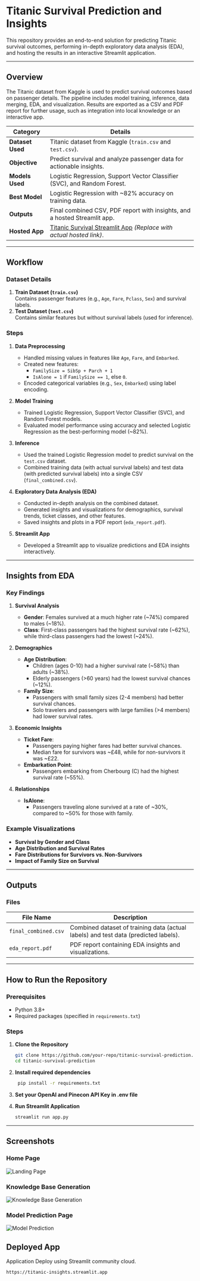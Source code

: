 
# Titanic Survival Prediction and Insights

This repository provides an end-to-end solution for predicting Titanic survival outcomes, performing in-depth exploratory data analysis (EDA), and hosting the results in an interactive Streamlit application.

---

## Overview

The Titanic dataset from Kaggle is used to predict survival outcomes based on passenger details. The pipeline includes model training, inference, data merging, EDA, and visualization. Results are exported as a CSV and PDF report for further usage, such as integration into local knowledge or an interactive app.

| **Category**         | **Details**                                                                                     |
|-----------------------|-------------------------------------------------------------------------------------------------|
| **Dataset Used**      | Titanic dataset from Kaggle (`train.csv` and `test.csv`).                                       |
| **Objective**         | Predict survival and analyze passenger data for actionable insights.                           |
| **Models Used**       | Logistic Regression, Support Vector Classifier (SVC), and Random Forest.                       |
| **Best Model**        | Logistic Regression with ~82% accuracy on training data.                                       |
| **Outputs**           | Final combined CSV, PDF report with insights, and a hosted Streamlit app.                      |
| **Hosted App**        | [Titanic Survival Streamlit App](#) *(Replace with actual hosted link)*.                       |

---

## Workflow

### Dataset Details
1. **Train Dataset (`train.csv`)**  
   Contains passenger features (e.g., `Age`, `Fare`, `Pclass`, `Sex`) and survival labels.
2. **Test Dataset (`test.csv`)**  
   Contains similar features but without survival labels (used for inference).

### Steps
1. **Data Preprocessing**
   - Handled missing values in features like `Age`, `Fare`, and `Embarked`.
   - Created new features:
     - `FamilySize = SibSp + Parch + 1`
     - `IsAlone = 1` if `FamilySize == 1`, else `0`.
   - Encoded categorical variables (e.g., `Sex`, `Embarked`) using label encoding.

2. **Model Training**
   - Trained Logistic Regression, Support Vector Classifier (SVC), and Random Forest models.
   - Evaluated model performance using accuracy and selected Logistic Regression as the best-performing model (~82%).

3. **Inference**
   - Used the trained Logistic Regression model to predict survival on the `test.csv` dataset.
   - Combined training data (with actual survival labels) and test data (with predicted survival labels) into a single CSV (`final_combined.csv`).

4. **Exploratory Data Analysis (EDA)**
   - Conducted in-depth analysis on the combined dataset.
   - Generated insights and visualizations for demographics, survival trends, ticket classes, and other features.
   - Saved insights and plots in a PDF report (`eda_report.pdf`).

5. **Streamlit App**
   - Developed a Streamlit app to visualize predictions and EDA insights interactively.

---

## Insights from EDA

### Key Findings
1. **Survival Analysis**
   - **Gender**: Females survived at a much higher rate (~74%) compared to males (~18%).
   - **Class**: First-class passengers had the highest survival rate (~62%), while third-class passengers had the lowest (~24%).

2. **Demographics**
   - **Age Distribution**:
     - Children (ages 0-10) had a higher survival rate (~58%) than adults (~38%).
     - Elderly passengers (>60 years) had the lowest survival chances (~12%).
   - **Family Size**:
     - Passengers with small family sizes (2-4 members) had better survival chances.
     - Solo travelers and passengers with large families (>4 members) had lower survival rates.

3. **Economic Insights**
   - **Ticket Fare**:
     - Passengers paying higher fares had better survival chances.
     - Median fare for survivors was ~£48, while for non-survivors it was ~£22.
   - **Embarkation Point**:
     - Passengers embarking from Cherbourg (C) had the highest survival rate (~55%).

4. **Relationships**
   - **IsAlone**:
     - Passengers traveling alone survived at a rate of ~30%, compared to ~50% for those with family.

### Example Visualizations
- **Survival by Gender and Class**
- **Age Distribution and Survival Rates**
- **Fare Distributions for Survivors vs. Non-Survivors**
- **Impact of Family Size on Survival**

---

## Outputs

### Files
| **File Name**         | **Description**                                                                              |
|-----------------------|----------------------------------------------------------------------------------------------|
| `final_combined.csv`  | Combined dataset of training data (actual labels) and test data (predicted labels).          |
| `eda_report.pdf`      | PDF report containing EDA insights and visualizations.                                       |

---

## How to Run the Repository

### Prerequisites
- Python 3.8+
- Required packages (specified in `requirements.txt`)

### Steps
1. **Clone the Repository**
   ```bash
   git clone https://github.com/your-repo/titanic-survival-prediction.git
   cd titanic-survival-prediction

2. **Install required dependencies**
   ```bash
    pip install -r requirements.txt

4. **Set your OpenAI and Pinecon API Key in .env file**

3.  **Run Streamlit Application**
    ```bash
    streamlit run app.py

---


## Screenshots

### Home Page
![Landing Page](Screenshots\1.png)

### Knowledge Base Generation
![Knowledge Base Generation](Screenshots\2.png)

### Model Prediction Page
![Model Prediction](Screenshots\3.png)

## Deployed App

Application Deploy using Streamlit community cloud.

 ```bash
https://titanic-insights.streamlit.app



